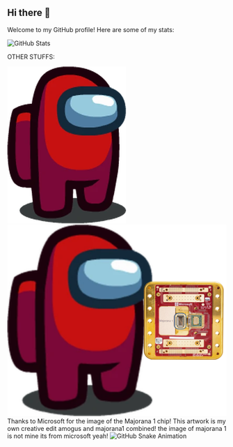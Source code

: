 ## Hi there 👋
Welcome to my GitHub profile! Here are some of my stats:

![GitHub Stats](https://github-readme-stats.vercel.app/api?username=ZenithQuantumx&show_icons=true&theme=dark&cache_seconds=1800)

OTHER STUFFS:

![Amogus-Red](https://github.com/ZenithQuantumx/ZenithQuantumx/blob/main/Amogus-Red.png)
![Amogus-Red+Quantum-Chip"majorana1"](https://github.com/ZenithQuantumx/ZenithQuantumx/blob/main/Amogus-Red-Holding-Majorana1.png)
Thanks to Microsoft for the image of the Majorana 1 chip! This artwork is my own creative edit amogus and majorana1 combined! the image of majorana 1 is not mine its from microsoft yeah!
![GitHub Snake Animation](https://raw.githubusercontent.com/ZenithQuantumx/snk/output-svg-only/github-contribution-grid-snake.svg)


